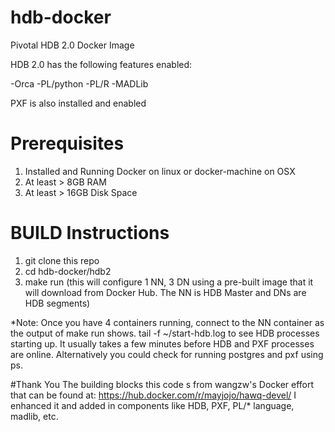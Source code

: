 # hdb-docker

Pivotal HDB 2.0 Docker Image

HDB 2.0 has the following features enabled:

-Orca
-PL/python
-PL/R
-MADLib

PXF is also installed and enabled
# Prerequisites
1. Installed and Running Docker on linux or docker-machine on OSX
1. At least > 8GB RAM
1. At least > 16GB Disk Space  

# BUILD Instructions

1. git clone this repo
1. cd hdb-docker/hdb2
1. make run (this will configure 1 NN, 3 DN using a pre-built image that it will download from Docker Hub. The NN is HDB Master and DNs are HDB segments)

*Note: Once you have 4 containers running, connect to the NN container as the output of make run shows. tail -f ~/start-hdb.log to see HDB processes starting up. It usually takes a few minutes before HDB and PXF processes are online. Alternatively you could check for running postgres and pxf using ps. 

#Thank You
The building blocks this code s from wangzw's Docker effort that can be found at: https://hub.docker.com/r/mayjojo/hawq-devel/
I enhanced it and added in components like HDB, PXF, PL/* language, madlib, etc. 


